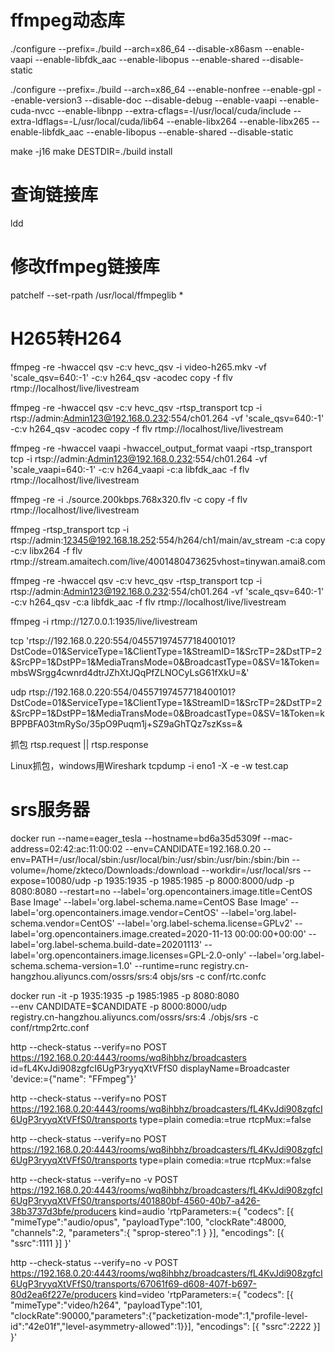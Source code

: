 # ffmpeg动态库
./configure --prefix=./build --arch=x86_64 --disable-x86asm --enable-vaapi --enable-libfdk_aac --enable-libopus --enable-shared --disable-static


./configure --prefix=./build --arch=x86_64 --enable-nonfree --enable-gpl --enable-version3 --disable-doc --disable-debug --enable-vaapi --enable-cuda-nvcc --enable-libnpp --extra-cflags=-I/usr/local/cuda/include --extra-ldflags=-L/usr/local/cuda/lib64 --enable-libx264 --enable-libx265 --enable-libfdk_aac --enable-libopus --enable-shared --disable-static


make -j16
make DESTDIR=./build install

# 查询链接库
ldd

# 修改ffmpeg链接库
patchelf --set-rpath /usr/local/ffmpeglib *

# H265转H264
ffmpeg -re -hwaccel qsv -c:v hevc_qsv  -i video-h265.mkv -vf 'scale_qsv=640:-1' -c:v h264_qsv -acodec copy -f flv rtmp://localhost/live/livestream

ffmpeg -re -hwaccel qsv -c:v hevc_qsv -rtsp_transport tcp -i rtsp://admin:Admin123@192.168.0.232:554/ch01.264 -vf 'scale_qsv=640:-1' -c:v h264_qsv -acodec copy -f flv rtmp://localhost/live/livestream

ffmpeg -re -hwaccel vaapi -hwaccel_output_format vaapi -rtsp_transport tcp -i rtsp://admin:Admin123@192.168.0.232:554/ch01.264 -vf 'scale_vaapi=640:-1' -c:v h264_vaapi -c:a libfdk_aac -f flv rtmp://localhost/live/livestream

ffmpeg -re -i ./source.200kbps.768x320.flv -c copy -f flv rtmp://localhost/live/livestream


ffmpeg -rtsp_transport tcp -i rtsp://admin:12345@192.168.18.252:554/h264/ch1/main/av_stream -c:a copy -c:v libx264 -f flv rtmp://stream.amaitech.com/live/4001480473625vhost=tinywan.amai8.com

ffmpeg -re -hwaccel qsv -c:v hevc_qsv -rtsp_transport tcp -i rtsp://admin:Admin123@192.168.0.232:554/ch01.264 -vf 'scale_qsv=640:-1' -c:v h264_qsv -c:a libfdk_aac -f flv rtmp://localhost/live/livestream

ffmpeg -i rtmp://127.0.0.1:1935/live/livestream


tcp
'rtsp://192.168.0.220:554/04557197457718400101?DstCode=01&ServiceType=1&ClientType=1&StreamID=1&SrcTP=2&DstTP=2&SrcPP=1&DstPP=1&MediaTransMode=0&BroadcastType=0&SV=1&Token=mbsWSrgg4cwnrd4dtrJZhXtJQqPfZLNOCyLsG61fXkU=&'

udp
rtsp://192.168.0.220:554/04557197457718400101?DstCode=01&ServiceType=1&ClientType=1&StreamID=1&SrcTP=2&DstTP=2&SrcPP=1&DstPP=1&MediaTransMode=0&BroadcastType=0&SV=1&Token=kBPPBFA03tmRySo/35pO9Puqm1j+SZ9aGhTQz7szKss=&


抓包
rtsp.request || rtsp.response

Linux抓包，windows用Wireshark
tcpdump -i eno1 -X -e -w test.cap



# srs服务器
docker run --name=eager_tesla --hostname=bd6a35d5309f --mac-address=02:42:ac:11:00:02 --env=CANDIDATE=192.168.0.20 --env=PATH=/usr/local/sbin:/usr/local/bin:/usr/sbin:/usr/bin:/sbin:/bin --volume=/home/zkteco/Downloads:/download --workdir=/usr/local/srs --expose=10080/udp -p 1935:1935 -p 1985:1985 -p 8000:8000/udp -p 8080:8080 --restart=no --label='org.opencontainers.image.title=CentOS Base Image' --label='org.label-schema.name=CentOS Base Image' --label='org.opencontainers.image.vendor=CentOS' --label='org.label-schema.vendor=CentOS' --label='org.label-schema.license=GPLv2' --label='org.opencontainers.image.created=2020-11-13 00:00:00+00:00' --label='org.label-schema.build-date=20201113' --label='org.opencontainers.image.licenses=GPL-2.0-only' --label='org.label-schema.schema-version=1.0' --runtime=runc registry.cn-hangzhou.aliyuncs.com/ossrs/srs:4 objs/srs -c conf/rtc.confc

docker run -it -p 1935:1935 -p 1985:1985 -p 8080:8080 \
    --env CANDIDATE=$CANDIDATE -p 8000:8000/udp \
    registry.cn-hangzhou.aliyuncs.com/ossrs/srs:4 ./objs/srs -c conf/rtmp2rtc.conf





http --check-status --verify=no POST https://192.168.0.20:4443/rooms/wq8ihbhz/broadcasters id=fL4KvJdi908zgfcI6UgP3ryyqXtVFfS0 displayName=Broadcaster 'device:={"name": "FFmpeg"}'

http --check-status --verify=no POST https://192.168.0.20:4443/rooms/wq8ihbhz/broadcasters/fL4KvJdi908zgfcI6UgP3ryyqXtVFfS0/transports type=plain comedia:=true rtcpMux:=false

http --check-status --verify=no POST https://192.168.0.20:4443/rooms/wq8ihbhz/broadcasters/fL4KvJdi908zgfcI6UgP3ryyqXtVFfS0/transports type=plain comedia:=true rtcpMux:=false

http --check-status --verify=no -v POST https://192.168.0.20:4443/rooms/wq8ihbhz/broadcasters/fL4KvJdi908zgfcI6UgP3ryyqXtVFfS0/transports/401880bf-4560-40b7-a426-38b3737d3bfe/producers kind=audio 'rtpParameters:={ "codecs": [{ "mimeType":"audio/opus", "payloadType":100, "clockRate":48000, "channels":2, "parameters":{ "sprop-stereo":1 } }], "encodings": [{ "ssrc":1111 }] }'

http --check-status --verify=no -v POST https://192.168.0.20:4443/rooms/wq8ihbhz/broadcasters/fL4KvJdi908zgfcI6UgP3ryyqXtVFfS0/transports/67061f69-d608-407f-b697-80d2ea6f227e/producers kind=video 'rtpParameters:={ "codecs": [{ "mimeType":"video/h264", "payloadType":101, "clockRate":90000,"parameters":{"packetization-mode":1,"profile-level-id":"42e01f","level-asymmetry-allowed":1}}], "encodings": [{ "ssrc":2222 }] }'
